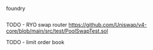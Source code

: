 foundry

```shell

```

TODO - RYO swap router
https://github.com/Uniswap/v4-core/blob/main/src/test/PoolSwapTest.sol

TODO - limit order book
